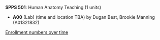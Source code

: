 **SPPS 501**: Human Anatomy Teaching (1 units)

- **A00** (Lab) (time and location TBA) by Dugan Best, Brookie Manning (A01321832)

[Enrollment numbers over time](./SPPS501.tsv)
